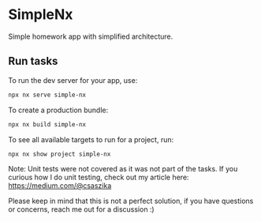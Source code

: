 # SimpleNx

Simple homework app with simplified architecture.

## Run tasks

To run the dev server for your app, use:

```sh
npx nx serve simple-nx
```

To create a production bundle:

```sh
npx nx build simple-nx
```

To see all available targets to run for a project, run:

```sh
npx nx show project simple-nx
```

Note: 
Unit tests were not covered as it was not part of the tasks.
If you curious how I do unit testing, check out my article here: https://medium.com/@csaszika

Please keep in mind that this is not a perfect solution, if you have questions or concerns, reach me out for a discussion :)
